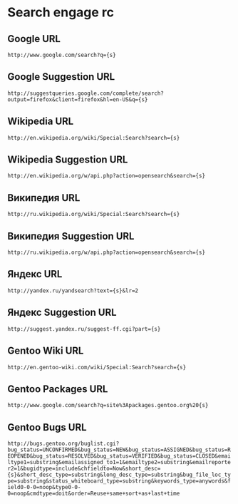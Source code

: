# Search engage rc

## Google URL

`http://www.google.com/search?q={s}`

## Google Suggestion URL

`http://suggestqueries.google.com/complete/search?output=firefox&client=firefox&hl=en-US&q={s}`

## Wikipedia URL

`http://en.wikipedia.org/wiki/Special:Search?search={s}`

## Wikipedia Suggestion URL

`http://en.wikipedia.org/w/api.php?action=opensearch&search={s}`

## Википедия URL

`http://ru.wikipedia.org/wiki/Special:Search?search={s}`

## Википедия Suggestion URL

`http://ru.wikipedia.org/w/api.php?action=opensearch&search={s}`

## Яндекс URL

`http://yandex.ru/yandsearch?text={s}&lr=2`

## Яндекс Suggestion URL

`http://suggest.yandex.ru/suggest-ff.cgi?part={s}`

## Gentoo Wiki URL

`http://en.gentoo-wiki.com/wiki/Special:Search?search={s}`

## Gentoo Packages URL

`http://www.google.com/search?q=site%3Apackages.gentoo.org%20{s}`

## Gentoo Bugs URL

`http://bugs.gentoo.org/buglist.cgi?bug_status=UNCONFIRMED&bug_status=NEW&bug_status=ASSIGNED&bug_status=REOPENED&bug_status=RESOLVED&bug_status=VERIFIED&bug_status=CLOSED&emailtype1=substring&emailassigned_to1=1&emailtype2=substring&emailreporter2=1&bugidtype=include&chfieldto=Now&short_desc={s}&short_desc_type=substring&long_desc_type=substring&bug_file_loc_type=substring&status_whiteboard_type=substring&keywords_type=anywords&field0-0-0=noop&type0-0-0=noop&cmdtype=doit&order=Reuse+same+sort+as+last+time`
